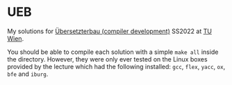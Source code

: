 # UEB
My solutions for [Übersetzterbau (compiler development)](http://www.complang.tuwien.ac.at/andi/185A48)
SS2022 at [TU Wien](https://www.tuwien.at/en/).

You should be able to compile each solution with a simple `make all` inside the directory. However, they were only ever tested on the Linux boxes provided by the lecture which had the following installed: `gcc`, `flex`, `yacc`, `ox`, `bfe` and `iburg`.
